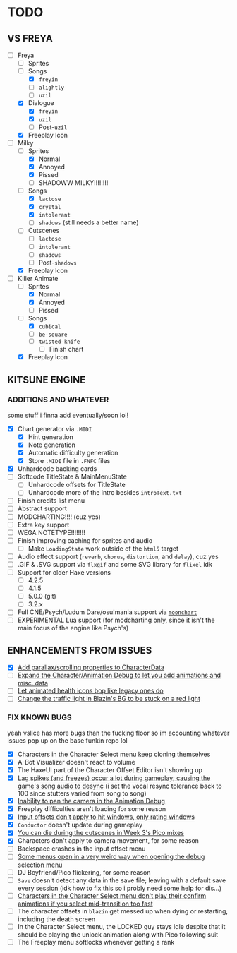 # TODO

## VS FREYA

- [ ] Freya
  - [ ] Sprites
  - [ ] Songs
    - [x] `freyin`
    - [ ] `alightly`
    - [ ] `uzil`
  - [x] Dialogue
    - [x] `freyin`
    - [x] `uzil`
    - [ ] Post-`uzil`
  - [x] Freeplay Icon
- [ ] Milky
  - [ ] Sprites
    - [x] Normal
    - [x] Annoyed
    - [x] Pissed
    - [ ] SHADOWW MILKY!!!!!!!!
  - [ ] Songs
    - [x] `lactose`
    - [x] `crystal`
    - [x] `intolerant`
    - [ ] `shadows` (still needs a better name)
  - [ ] Cutscenes
    - [ ] `lactose`
    - [ ] `intolerant`
    - [ ] `shadows`
    - [ ] Post-`shadows`
  - [x] Freeplay Icon
- [ ] Killer Animate
  - [ ] Sprites
    - [x] Normal
    - [x] Annoyed
    - [ ] Pissed
  - [ ] Songs
    - [x] `cubical`
    - [ ] `be-square`
    - [ ] `twisted-knife`
      - [ ] Finish chart
  - [x] Freeplay Icon

## KITSUNE ENGINE

### ADDITIONS AND WHATEVER

some stuff i finna add eventually/soon lol!

- [x] Chart generator via `.MIDI`
  - [x] Hint generation
  - [x] Note generation
  - [x] Automatic difficulty generation
  - [x] Store `.MIDI` file in `.FNFC` files
- [x] Unhardcode backing cards
- [ ] Softcode TitleState & MainMenuState
  - [ ] Unhardcode offsets for TitleState
  - [ ] Unhardcode more of the intro besides `introText.txt`
- [ ] Finish credits list menu
- [ ] Abstract support
- [ ] MODCHARTING!!!! (cuz yes)
- [ ] Extra key support
- [ ] WEGA NOTETYPE!!!!!!!!
- [ ] Finish improving caching for sprites and audio
  - [ ] Make `LoadingState` work outside of the `html5` target
- [ ] Audio effect support (`reverb`, `chorus`, `distortion`, and `delay`), cuz yes
- [ ] .GIF & .SVG support via `flxgif` and some SVG library for `flixel` idk
- [ ] Support for older Haxe versions
  - [ ] 4.2.5
  - [ ] 4.1.5
  - [ ] 5.0.0 (git)
  - [ ] 3.2.x
- [ ] Full CNE/Psych/Ludum Dare/osu!mania support via [`moonchart`](https://github.com/MaybeMaru/moonchart)
- [ ] EXPERIMENTAL Lua support (for modcharting only, since it isn't the main focus of the engine like Psych's)

## ENHANCEMENTS FROM ISSUES

- [x] [Add parallax/scrolling properties to CharacterData](https://github.com/FunkinCrew/Funkin/issues/3719)
- [ ] [Expand the Character/Animation Debug to let you add animations and misc. data](https://github.com/FunkinCrew/Funkin/issues/3726)
- [ ] [Let animated health icons bop like legacy ones do](https://github.com/FunkinCrew/Funkin/issues/3725)
- [ ] [Change the traffic light in Blazin's BG to be stuck on a red light](https://github.com/FunkinCrew/Funkin/issues/3743)

### FIX KNOWN BUGS

yeah vslice has more bugs than the fucking floor so im accounting whatever issues pop up on the base funkin repo lol

- [x] Characters in the Character Select menu keep cloning themselves
- [x] A-Bot Visualizer doesn't react to volume
- [x] The HaxeUI part of the Character Offset Editor isn't showing up
- [x] [Lag spikes (and freezes) occur a lot during gameplay; causing the game's song audio to desync](https://github.com/FunkinCrew/Funkin/issues/3495) (i set the vocal resync tolerance back to 100 since stutters varied from song to song)
- [x] [Inability to pan the camera in the Animation Debug](https://github.com/FunkinCrew/Funkin/issues/3690)
- [x] Freeplay difficulties aren't loading for some reason
- [x] [Input offsets don't apply to hit windows, only rating windows](https://github.com/FunkinCrew/Funkin/issues/3692)
- [x] `Conductor` doesn't update during gameplay
- [x] [You can die during the cutscenes in Week 3's Pico mixes](https://github.com/FunkinCrew/Funkin/issues/3146)
- [x] Characters don't apply to camera movement, for some reason
- [ ] Backspace crashes in the input offset menu
- [ ] [Some menus open in a very weird way when opening the debug selection menu](https://github.com/FunkinCrew/Funkin/issues/2438)
- [ ] DJ Boyfriend/Pico flickering, for some reason
- [ ] `Save` doesn't detect any data in the save file; leaving with a default save every session (idk how to fix this so i probly need some help for dis...)
- [ ] [Characters in the Character Select menu don't play their confirm animations if you select mid-transition too fast](https://github.com/FunkinCrew/Funkin/issues/3730)
- [ ] The character offsets in `blazin` get messed up when dying or restarting, including the death screen
- [ ] In the Character Select menu, the LOCKED guy stays idle despite that it should be playing the unlock animation along with Pico following suit
- [ ] The Freeplay menu softlocks whenever getting a rank
